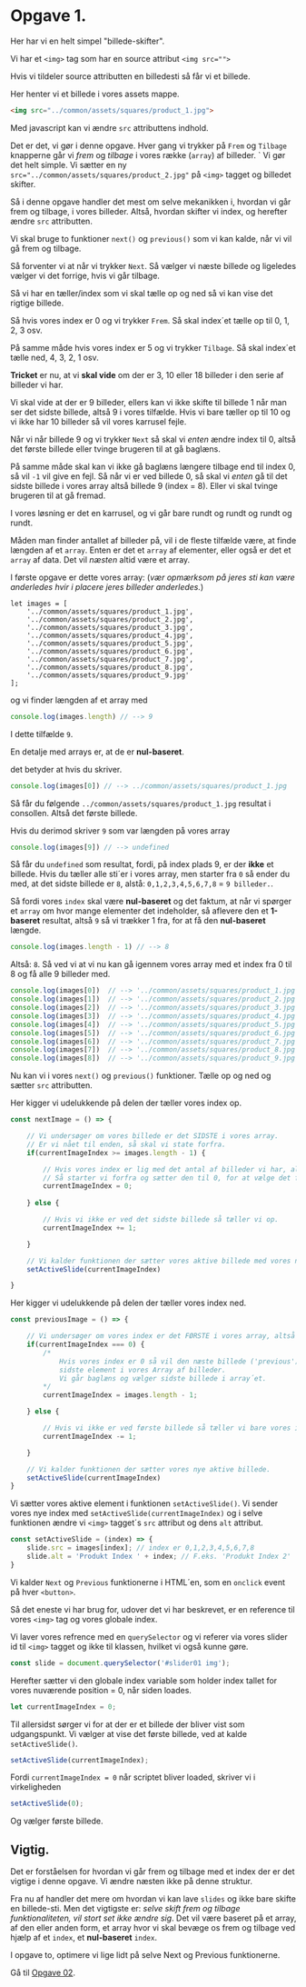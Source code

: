 # Opgave 1.

Her har vi en helt simpel "billede-skifter".

Vi har et ```<img>``` tag som har en source attribut ```<img src="">```

Hvis vi tildeler source attributten en billedesti så får vi et billede.

Her henter vi et billede i vores assets mappe.      
```Html
<img src="../common/assets/squares/product_1.jpg">
```

Med javascript kan vi ændre ``src`` attributtens indhold.

Det er det, vi gør i denne opgave. Hver gang vi trykker på ``Frem`` og ``Tilbage`` knapperne går vi *frem* og *tilbage* i vores række (``array``) af billeder.
`
Vi gør det helt simple. Vi sætter en ny ``src="../common/assets/squares/product_2.jpg"`` på ``<img>`` tagget og billedet skifter.

Så i denne opgave handler det mest om selve mekanikken i, hvordan vi går frem og tilbage, i vores billeder. Altså, hvordan skifter vi index, og herefter ændre ``src`` attributten.

Vi skal bruge to funktioner ``next()`` og ``previous()`` som vi kan kalde, når vi vil gå frem og tilbage.

Så forventer vi at når vi trykker ``Next``. Så vælger vi næste billede og ligeledes vælger vi det forrige, hvis vi går tilbage.

Så vi har en tæller/index som vi skal tælle op og ned så vi kan vise det rigtige billede.

Så hvis vores index er 0 og vi trykker ``Frem``. Så skal index´et tælle op til 0, 1, 2, 3 osv.

På samme måde hvis vores index er 5 og vi trykker ``Tilbage``. Så skal index´et tælle ned, 4, 3, 2, 1 osv.

**Tricket** er nu, at vi **skal vide** om der er 3, 10 eller 18 billeder i den serie af billeder vi har.

Vi skal vide at der er 9 billeder, ellers kan vi ikke skifte til billede 1 når man ser det sidste billede, altså 9 i vores tilfælde. Hvis vi bare tæller op til 10 og vi ikke har 10 billeder så vil vores karrusel fejle.

Når vi når billede 9 og vi trykker ``Next`` så skal vi *enten* ændre index til 0, altså det første billede eller tvinge brugeren til at gå baglæns.

På samme måde skal kan vi ikke gå baglæns længere tilbage end til index 0, så vil `-1` vil give en fejl. Så når vi er ved billede 0, så skal vi *enten* gå til det sidste billede i vores array altså billede 9 (index = 8). Eller vi skal tvinge brugeren til at gå fremad.

I vores løsning er det en karrusel, og vi går bare rundt og rundt og rundt og rundt.

Måden man finder antallet af billeder på, vil i de fleste tilfælde være, at finde længden af et `array`. Enten er det et `array` af elementer, eller også er det et `array` af data. Det vil *næsten* altid være et array.

I første opgave er dette vores array: (*vær opmærksom på jeres sti kan være anderledes hvir i placere jeres billeder anderledes.*)
```
let images = [
    '../common/assets/squares/product_1.jpg',
    '../common/assets/squares/product_2.jpg',
    '../common/assets/squares/product_3.jpg',
    '../common/assets/squares/product_4.jpg',
    '../common/assets/squares/product_5.jpg',
    '../common/assets/squares/product_6.jpg',
    '../common/assets/squares/product_7.jpg',
    '../common/assets/squares/product_8.jpg',
    '../common/assets/squares/product_9.jpg'
];
```
og vi finder længden af et array med

```JavaScript
console.log(images.length) // --> 9
```

I dette tilfælde ``9``.

En detalje med arrays er, at de er **nul-baseret**.

det betyder at hvis du skriver.

```JavaScript
console.log(images[0]) // --> ../common/assets/squares/product_1.jpg
```
Så får du følgende ``../common/assets/squares/product_1.jpg`` resultat i consollen. Altså det første billede.

Hvis du derimod skriver ``9`` som var længden på vores array

```JavaScript
console.log(images[9]) // --> undefined
```

Så får du ``undefined`` som resultat, fordi, på index plads 9, er der **ikke** et billede. Hvis du tæller alle sti´er i vores array, men starter fra ``0`` så ender du med, at det sidste billede er ``8``, alstå: ``0,1,2,3,4,5,6,7,8`` = ``9 billeder.``. 

Så fordi vores ``index`` skal være **nul-baseret** og det faktum, at når vi spørger et ``array`` om hvor mange elementer det indeholder, så aflevere den et **1-baseret** resultat, altså ``9`` så vi trækker 1 fra, for at få den  **nul-baseret** længde.

```JavaScript
console.log(images.length - 1) // --> 8
```
Altså: ``8``. Så ved vi at vi nu kan gå igennem vores array med et index fra
0 til 8 og få alle 9 billeder med.

```JavaScript
console.log(images[0])  // --> '../common/assets/squares/product_1.jpg'
console.log(images[1])  // --> '../common/assets/squares/product_2.jpg'
console.log(images[2])  // --> '../common/assets/squares/product_3.jpg'
console.log(images[3])  // --> '../common/assets/squares/product_4.jpg'
console.log(images[4])  // --> '../common/assets/squares/product_5.jpg'
console.log(images[5])  // --> '../common/assets/squares/product_6.jpg'
console.log(images[6])  // --> '../common/assets/squares/product_7.jpg'
console.log(images[7])  // --> '../common/assets/squares/product_8.jpg'
console.log(images[8])  // --> '../common/assets/squares/product_9.jpg'
```

Nu kan vi i vores ``next()`` og ``previous()`` funktioner. Tælle op og ned og sætter ``src`` attributten.

Her kigger vi udelukkende på delen der tæller vores index op.

```JavaScript
const nextImage = () => {

    // Vi undersøger om vores billede er det SIDSTE i vores array.
    // Er vi nået til enden, så skal vi state forfra.
    if(currentImageIndex >= images.length - 1) {

        // Hvis vores index er lig med det antal af billeder vi har, altså det sidste.
        // Så starter vi forfra og sætter den til 0, for at vælge det første billede.
        currentImageIndex = 0;
      
    } else {

        // Hvis vi ikke er ved det sidste billede så tæller vi op.
        currentImageIndex += 1;

    }

    // Vi kalder funktionen der sætter vores aktive billede med vores nye opdateret currentImageIndex.
    setActiveSlide(currentImageIndex)

}
```

Her kigger vi udelukkende på delen der tæller vores index ned.

```JavaScript
const previousImage = () => {

    // Vi undersøger om vores index er det FØRSTE i vores array, altså 0.
    if(currentImageIndex === 0) {
        /* 
            Hvis vores index er 0 så vil den næste billede ('previous') være det 
            sidste element i vores Array af billeder.
            Vi går baglæns og vælger sidste billede i array´et.
        */
        currentImageIndex = images.length - 1;

    } else {

        // Hvis vi ikke er ved første billede så tæller vi bare vores index én ned.
        currentImageIndex -= 1;

    }

    // Vi kalder funktionen der sætter vores nye aktive billede.
    setActiveSlide(currentImageIndex)
}
```

Vi sætter vores aktive element i funktionen ``setActiveSlide()``.
Vi sender vores nye index med ``setActiveSlide(currentImageIndex)`` og i selve funktionen 
ændre vi ``<img>`` tagget´s ``src`` attribut og dens ``alt`` attribut.


```JavaScript
const setActiveSlide = (index) => {
    slide.src = images[index]; // index er 0,1,2,3,4,5,6,7,8
    slide.alt = 'Produkt Index ' + index; // F.eks. 'Produkt Index 2'
}
```

Vi kalder ``Next`` og ``Previous`` funktionerne i HTML´en, som en `onclick` event på hver ``<button>``.

Så det eneste vi har brug for, udover det vi har beskrevet, er en reference til vores ``<img>`` tag og vores globale index. 

Vi laver vores refrence med en ``querySelector`` og vi referer via vores slider id til ``<img>`` tagget og ikke til klassen, hvilket vi også kunne gøre.

```JavaScript 
const slide = document.querySelector('#slider01 img');
```

Herefter sætter vi den globale index variable som holder index tallet for vores nuværende position = 0, når siden loades.

```JavaScript
let currentImageIndex = 0;
```

Til allersidst sørger vi for at der er et billede der bliver vist som udgangspunkt.
Vi vælger at vise det første billede, ved at kalde ``setActiveSlide()``.

```JavaScript
setActiveSlide(currentImageIndex);
```
Fordi ```currentImageIndex = 0``` når scriptet bliver loaded, skriver vi i virkeligheden

```JavaScript
setActiveSlide(0);
```
Og vælger første billede.

## Vigtig.

Det er forståelsen for hvordan vi går frem og tilbage med et index der er det vigtige i denne opgave. Vi ændre næsten ikke på denne struktur. 

Fra nu af handler det mere om hvordan vi kan lave ``slides`` og ikke bare skifte en billede-sti. Men det vigtigste er: *selve skift frem og tilbage funktionaliteten, vil stort set ikke ændre sig*. Det vil være baseret på et array, af den eller anden form, et array hvor vi skal bevæge os frem og tilbage ved hjælp af et ``index``, et **nul-baseret** ``index``.


I opgave to, optimere vi lige lidt på selve Next og Previous funktionerne.

Gå til [Opgave 02](/opgave_02/opgave_02.md).